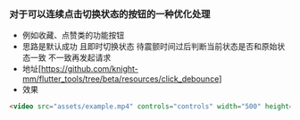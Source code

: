 ### 对于可以连续点击切换状态的按钮的一种优化处理
- 例如收藏、点赞类的功能按钮
- 思路是默认成功 且即时切换状态 待震颤时间过后判断当前状态是否和原始状态一致 不一致再发起请求
- 地址[https://github.com/knight-mm/flutter_tools/tree/beta/resources/click_debounce]
- 效果
```HTML
<video src="assets/example.mp4" controls="controls" width="500" height="300"></video>
```



